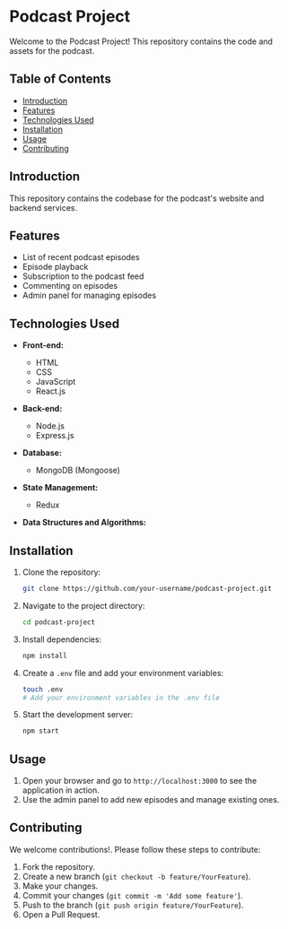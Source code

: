 # Podcast Project

Welcome to the Podcast Project! This repository contains the code and assets for the podcast.

## Table of Contents

- [Introduction](#introduction)
- [Features](#features)
- [Technologies Used](#technologies-used)
- [Installation](#installation)
- [Usage](#usage)
- [Contributing](#contributing)


## Introduction
 This repository contains the codebase for the podcast's website and backend services.

## Features

- List of recent podcast episodes
- Episode playback
- Subscription to the podcast feed
- Commenting on episodes
- Admin panel for managing episodes

## Technologies Used

- **Front-end:**
  - HTML
  - CSS
  - JavaScript
  - React.js

- **Back-end:**
  - Node.js
  - Express.js

- **Database:**
  - MongoDB (Mongoose)
  

- **State Management:**
  - Redux

- **Data Structures and Algorithms:**

## Installation

1. Clone the repository:
    ```sh
    git clone https://github.com/your-username/podcast-project.git
    ```

2. Navigate to the project directory:
    ```sh
    cd podcast-project
    ```

3. Install dependencies:
    ```sh
    npm install
    ```

4. Create a `.env` file and add your environment variables:
    ```sh
    touch .env
    # Add your environment variables in the .env file
    ```

5. Start the development server:
    ```sh
    npm start
    ```

## Usage

1. Open your browser and go to `http://localhost:3000` to see the application in action.
2. Use the admin panel to add new episodes and manage existing ones.

## Contributing

We welcome contributions!. Please follow these steps to contribute:

1. Fork the repository.
2. Create a new branch (`git checkout -b feature/YourFeature`).
3. Make your changes.
4. Commit your changes (`git commit -m 'Add some feature'`).
5. Push to the branch (`git push origin feature/YourFeature`).
6. Open a Pull Request.
